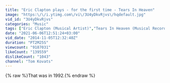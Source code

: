 ```yaml
---
title: "Eric Clapton plays - for the first time - Tears In Heaven"
image: "https:\/\/i.ytimg.com\/vi\/3U4yDkvRjvs\/hqdefault.jpg"
vid_id: "3U4yDkvRjvs"
categories: "Music"
tags: ["Eric Clapton (Musical Artist)","Tears In Heaven (Musical Recording)","Music (TV Genre)"]
date: "2021-06-06T12:51:24+03:00"
vid_date: "2014-11-05T12:32:40Z"
duration: "PT2M25S"
viewcount: "9187031"
likeCount: "139559"
dislikeCount: "1043"
channel: "Tom Kovats"
---
```

{% raw %}That was in 1992.{% endraw %}
